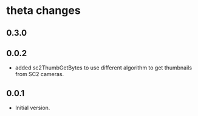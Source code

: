 # theta changes

## 0.3.0

## 0.0.2

- added sc2ThumbGetBytes to use different algorithm to get thumbnails
from SC2 cameras.

## 0.0.1

- Initial version.
